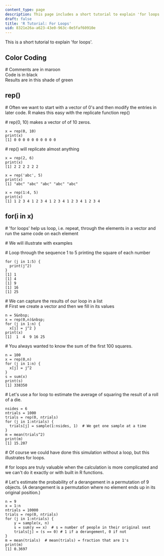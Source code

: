 ```yaml
---
content_type: page
description: This page includes a short tutorial to explain 'for loops'.
draft: false
title: 'R Tutorial: For Loops'
uid: 8321e26a-a623-43e0-963c-0e5faf60910e
---
```

This is a short tutorial to explain 'for loops'.

## Color Coding

\# Comments are in maroon      
Code is in black      
Results are in this shade of green    

## rep()

\# Often we want to start with a vector of 0's and then modify the entries in later code. R makes this easy with the replicate function rep() 

\# rep(0, 10) makes a vector of of 10 zeros. 

```plaintext
x = rep(0, 10) 
print(x) 
[1] 0 0 0 0 0 0 0 0 0 0 
```

\# rep() will replicate almost anything 

```plaintext
x = rep(2, 6) 
print(x) 
[1] 2 2 2 2 2 2 

x = rep('abc', 5) 
print(x) 
[1] "abc" "abc" "abc" "abc" "abc" 

x = rep(1:4, 5) 
print(x) 
[1] 1 2 3 4 1 2 3 4 1 2 3 4 1 2 3 4 1 2 3 4    
```

## for(i in x)

\# 'for loops' help us loop, i.e. repeat, through the elements in a vector and run the same code on each element 

\# We will illustrate with examples 

\# Loop through the sequence 1 to 5 printing the square of each number 

```plaintext
for (j in 1:5) {
  print(j^2) 
} 
[1] 1 
[1] 4 
[1] 9 
[1] 16 
[1] 25 
```

\# We can capture the results of our loop in a list     
\# First we create a vector and then we fill in its values 

```plaintext
n = 5&nbsp; 
x = rep(0,n)&nbsp; 
for (j in 1:n) { 
  x[j] = j^2 } 
print(x) 
[1]  1  4  9 16 25 
```

\# You always wanted to know the sum of the first 100 squares. 

```plaintext
n = 100 
x = rep(0,n) 
for (j in 1:n) {
  x[j] = j^2 
} 
s = sum(x) 
print(s) 
[1] 338350 
```

\# Let's use a for loop to estimate the average of squaring the result of a roll of a die. 

```plaintext
nsides = 6 
ntrials = 1000 
trials = rep(0, ntrials) 
for (j in 1:ntrials) {
  trials[j] = sample(1:nsides, 1)  # We get one sample at a time 
} 
m = mean(trials^2) 
print(m) 
[1] 15.207 
```

\# Of course we could have done this simulation without a loop, but this illustrates for loops. 

\# for loops are truly valuable when the calculation is more complicated and we can't do it exactly or with built in R functions. 

\# Let's estimate the probability of a derangement in a permutation of 9 objects. (A derangement is a permutation where no element ends up in its original position.) 

```plaintext
n = 9 
x = 1:n 
ntrials = 10000 
trials = rep(0, ntrials) 
for (j in 1:ntrials) {
    y = sample(x, n)
    s = sum(y == x)  # s = number of people in their original seat
    trials[j] = (s == 0) # 1 if a derangement, 0 if not 
} 
m = mean(trials)  # mean(trials) = fraction that are 1's 
print(m) 
[1] 0.3697
```